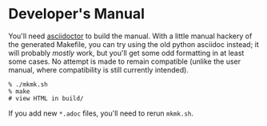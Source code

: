 # Developer's Manual

You'll need [asciidoctor](http://asciidoctor.org/) to build the manual.
With a little manual hackery of the generated Makefile, you can try using
the old python asciidoc instead; it will probably _mostly_ work, but
you'll get some odd formatting in at least some cases.  No attempt is
made to remain compatible (unlike the user manual, where compatibility is
still currently intended).

    % ./mkmk.sh
    % make
    # view HTML in build/

If you add new `*.adoc` files, you'll need to rerun `mkmk.sh`.
